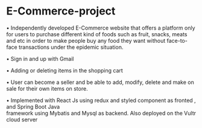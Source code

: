 # E-Commerce-project

•  Independently developed E-Commerce website that offers a platform only for users to purchase different 
   kind of foods such as fruit, snacks, meats and etc in order to make people buy any food they want 
   without face-to-face transactions under the epidemic situation.
 
 •  Sign in and up with Gmail
 
 •  Adding or deleting items in the shopping cart
 
 •  User can become a seller and be able to add, modify, delete and make on sale for their own items on 
    store. 
 
 •  Implemented with React Js using redux and styled component as fronted , and Spring Boot Java  
    framework using Mybatis and Mysql as backend. Also deployed on the Vultr cloud server

